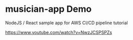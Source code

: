 # musician-app Demo
NodeJS / React sample app for AWS CI/CD pipeline tutorial

https://www.youtube.com/watch?v=NwzJCSPSPZs
